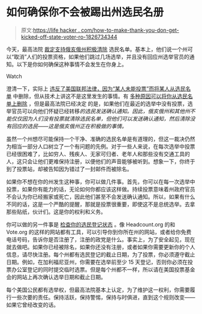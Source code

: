# 如何确保你不会被踢出州选民名册

> 原文:[https://life hacker . com/how-to-make-thank-you-don-get-kicked-off-state-voter-ro-1826734344](https://lifehacker.com/how-to-make-sure-you-dont-get-kicked-off-state-voter-ro-1826734344)

今天，最高法院 [裁定支持俄亥俄州积极清除](https://www.nytimes.com/2018/06/11/us/politics/supreme-court-upholds-ohios-purge-of-voting-rolls.html?action=Click&contentCollection=BreakingNews&contentID=67125491&pgtype=Homepage) 选民名单。基本上，他们说一个州可以“取消”人们的投票资格，如果他们跳过几场选举，并且没有回应州选举官员的通知。以下是你如何确保这种事情不会发生在你身上。

Watch

澄清一下，实际上 [违反了美国联邦法律，因为“某人未能投票”而将某人从选民名单](https://www.law.cornell.edu/uscode/text/52/20507) 中删除，但从技术上讲这不是这里发生的事情。有 [多种原因可以将你从选民名单上删除](https://www.npr.org/2016/04/20/474990269/why-voters-are-removed-from-the-rolls-explained) ，但是最高法院已经决定 的是，如果他们在最近的选举中没有投票，选举官员可以向他们怀疑已经转移*的选民发送确认通知。因此，俄亥俄州和其他州不能仅仅因为人们没有投票就清除选民名单，但他们可以发送确认通知，然后清除没有回应的选民——这是俄亥俄州正在积极做的事情。*

虽然一个州想尽可能保持一个干净、准确的选民名单是有道理的，但这一裁决仍然为相当一部分人口树立了一个有问题的先例。对于一些人来说，在每次选举中投票已经很困难了，比如穷人、残疾人、无家可归者、老年人和那些没有交通工具的人，这只会让他们更难保持注册，以便他们的声音能够被听到。想象一下，你终于到了投票站，却被告知因为错过了一封邮件而被除名。

如果你不想在你的州发生这种事，你可以做几件事。首先，你可以在每一次选举中投票，如果你有能力的话，无论如何你都应该这样做。持续投票意味着州政府官员不会认为你已经搬家或死亡，因此他们甚至不会发送确认通知。所以，如果有什么不同的话，这是一个严酷的提醒，那就是投票很重要，即使这不是总统选举。去拿那些贴纸，伙计们。这是你的权利和义务。

你可以做的另一件事是 [检查你的选民登记状态](https://lifehacker.com/how-to-check-if-youre-registered-to-vote-1787624689#_ga=2.85442768.812659292.1528743990-1229710871.1517599951) 。像 Headcount.org 的和 Vote.org 的这样的网站都有工具，可以引导你到你所在州的网站，或者给你免费电话号码，告诉你是否注册了，注册的政党是什么。事实上，为了安全起见，现在就去做吧。如果你已经被除名，如果你还没有注册，或者如果你需要更新你的个人信息，请尽快注册。每个州都有选民登记的截止日期，为了投票，你必须遵守截止日期。例如，在加利福尼亚州，你需要在选举前至少 15 天登记，否则你必须在投票办公室登记的同时提交临时选票。但是每个州都不一样，所以请在美国投票基金会的网站上再次确认选举日期和截止日期。

每个美国公民都有选举权，但最高法院基本上认定，为了维护这一权利，你需要履行一些次要的责任。保持活跃，保持警惕，保持与时俱进，直到这个规则改变——如果它曾经改变的话。